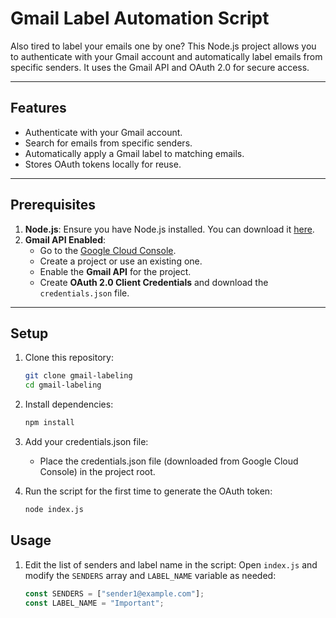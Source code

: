 # Gmail Label Automation Script

Also tired to label your emails one by one? This Node.js project allows you to authenticate with your Gmail account and automatically label emails from specific senders. It uses the Gmail API and OAuth 2.0 for secure access.

---

## Features

- Authenticate with your Gmail account.
- Search for emails from specific senders.
- Automatically apply a Gmail label to matching emails.
- Stores OAuth tokens locally for reuse.

---

## Prerequisites

1. **Node.js**: Ensure you have Node.js installed. You can download it [here](https://nodejs.org/).
2. **Gmail API Enabled**: 
   - Go to the [Google Cloud Console](https://console.cloud.google.com/).
   - Create a project or use an existing one.
   - Enable the **Gmail API** for the project.
   - Create **OAuth 2.0 Client Credentials** and download the `credentials.json` file.

---

## Setup

1. Clone this repository:
   ```bash
   git clone gmail-labeling
   cd gmail-labeling
   ```

2. Install dependencies:
    ```bash
   npm install
   ```

3. Add your credentials.json file:

    - Place the credentials.json file (downloaded from Google Cloud Console) in the project root.

4. Run the script for the first time to generate the OAuth token:
    ```bash
   node index.js
   ```

## Usage

1. Edit the list of senders and label name in the script:
   Open `index.js` and modify the `SENDERS` array and `LABEL_NAME` variable as needed:
   ```javascript
   const SENDERS = ["sender1@example.com"];
   const LABEL_NAME = "Important";
   ```